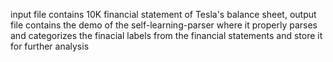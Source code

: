 input file contains 10K financial statement of Tesla's balance sheet,
output file contains the demo of the self-learning-parser where it properly parses and categorizes the finacial labels from the financial statements
and store it for further analysis
